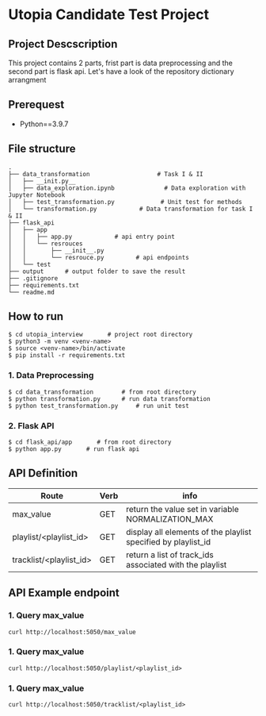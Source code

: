 # Utopia Candidate Test Project
## Project Descscription

This project contains 2 parts, frist part is data preprocessing and the second part is flask api. Let's have a look of the repository dictionary arrangment

## Prerequest
- Python==3.9.7

 ## File structure
 
    .
    ├── data_transformation                   # Task I & II
    │   ├── __init.py__             
    │   ├── data_exploration.ipynb              # Data exploration with Jupyter Notebook
    │   ├── test_transformation.py             # Unit test for methods
    │   └── transformation.py            # Data transformation for task I & II
    ├── flask_api
    │   ├── app
    │   │   ├── app.py            # api entry point
    │   │   └── resrouces  
    │   │       ├── __init__.py
    │   │       └── resrouce.py         # api endpoints
    │   └── test       
    ├── output      # output folder to save the result
    ├── .gitignore 
    ├── requirements.txt 
    └── readme.md


## How to run
```
$ cd utopia_interview       # project root directory
$ python3 -m venv <venv-name>
$ source <venv-name>/bin/activate
$ pip install -r requirements.txt
```

### 1. Data Preprocessing
```
$ cd data_transformation        # from root directory 
$ python transformation.py      # run data transformation 
$ python test_transformation.py     # run unit test 
```

### 2. Flask API
```
$ cd flask_api/app       # from root directory
$ python app.py       # run flask api

```
## API Definition

Route  | Verb | info
---------|----------|---------
 max_value | GET | return the value set in variable NORMALIZATION_MAX
 playlist/<playlist_id> | GET | display all elements of the playlist specified by playlist_id
 tracklist/<playlist_id> | GET | return a list of track_ids associated with the playlist 

## API Example endpoint

### 1. Query max_value
`curl http://localhost:5050/max_value`
### 1. Query max_value
`curl http://localhost:5050/playlist/<playlist_id>`
### 1. Query max_value
`curl http://localhost:5050/tracklist/<playlist_id>`




